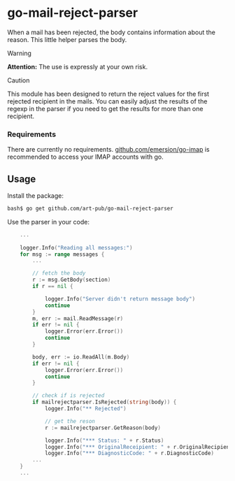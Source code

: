 # go-mail-reject-parser
When a mail has been rejected, the body contains information about the reason. This little helper parses the body.

> [!WARNING]
**Attention:** The use is expressly at your own risk.

> [!CAUTION]
This module has been designed to return the reject values for the first rejected recipient in the mails. You can easily adjust the results of the regexp in the parser if you need to get the results for more than one recipient.


### Requirements

There are currently no requirements. [github.com/emersion/go-imap](https://github.com/emersion/go-imap) is recommended to access your IMAP accounts with go.

## Usage

Install the package:
```bash
bash$ go get github.com/art-pub/go-mail-reject-parser
```

Use the parser in your code:

```go
	...
	
	logger.Info("Reading all messages:")
	for msg := range messages {
        ...

        // fetch the body
		r := msg.GetBody(section)
		if r == nil {

			logger.Info("Server didn't return message body")
			continue
		}
		m, err := mail.ReadMessage(r)
		if err != nil {
			logger.Error(err.Error())
			continue
		}

		body, err := io.ReadAll(m.Body)
		if err != nil {
			logger.Error(err.Error())
			continue
		}

        // check if is rejected
		if mailrejectparser.IsRejected(string(body)) {
			logger.Info("** Rejected")

            // get the reson
			r := mailrejectparser.GetReason(body)

			logger.Info("*** Status: " + r.Status)
			logger.Info("*** OriginalReceipient: " + r.OriginalRecipient)
			logger.Info("*** DiagnosticCode: " + r.DiagnosticCode)
        ...
    }
	...
```
